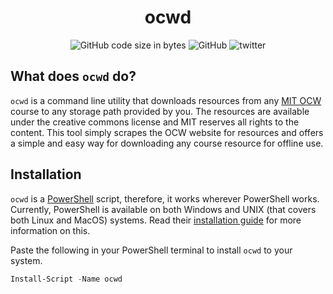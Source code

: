 <p align="center">
<!--<img src="scoop.png" alt="Long live Scoop!"/>-->
    <h1 align="center">ocwd</h1>
</p>
<p align="center" >
   <img alt="GitHub code size in bytes" src="https://img.shields.io/github/languages/code-size/amkhrjee/ocwd">
    <img alt="GitHub" src="https://img.shields.io/github/license/amkhrjee/ocwd">
    <img alt="twitter" src="https://img.shields.io/badge/twitter-amkhrjee-blue">
</p>

## What does `ocwd` do?
`ocwd` is a command line utility that downloads resources from any [MIT OCW](https://ocw.mit.edu/) course to any storage path provided by you. The resources are available under the creative commons license and MIT reserves all rights to the content. This tool simply scrapes the OCW website for resources and offers a simple and easy way for downloading any course resource for offline use.
## Installation
`ocwd` is a [PowerShell](https://learn.microsoft.com/en-us/powershell/) script, therefore, it works wherever PowerShell works. Currently, PowerShell is available on both Windows and UNIX (that covers both Linux and MacOS) systems. Read their [installation guide](https://learn.microsoft.com/en-us/powershell/scripting/install/installing-powershell?view=powershell-7.3) for more information on this.

Paste the following in your PowerShell terminal to install `ocwd` to your system.
```ps1
Install-Script -Name ocwd
```

